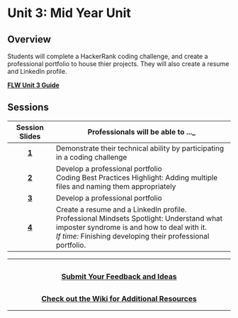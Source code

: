 # Unit 3: Mid Year Unit 

## Overview
Students will complete a HackerRank coding challenge, and create a professional portfolio to house thier projects. They will also create a resume and LinkedIn profile.


[**FLW Unit 3 Guide**]()
## Sessions

|                                                Session Slides                                                 | Professionals will be able to ..._                                                            |
| :-----------------------------------------------------------------------------------------------------------: | --------------------------------------------------------------------------------------- |
| [**1**]() | Demonstrate their technical ability by participating in a coding challenge  |
| [**2**]() |Develop a professional portfolio</br>Coding Best Practices Highlight: Adding multiple files and naming them appropriately |
| [**3**]() |Develop a professional portfolio |
| [**4**]() | Create a resume and a LinkedIn profile.</br>Professional Mindsets Spotlight: Understand what imposter syndrome is and how to deal with it.</br>*If time:* Finishing developing their professional portfolio. |


---
## <h3 align="center"><a href="https://docs.google.com/forms/d/e/1FAIpQLSeQPPd3u1y_vV9426DjRjgzQHrzsMAIbdsGCxEU5uRj3bTleQ/viewform?usp=sf_link">Submit Your Feedback and Ideas</a></h3>

## <h3 align="center"><a href="https://github.com/itscodenation/curriculum-22-23/wiki">Check out the Wiki for Additional Resources</a></h3>

---
